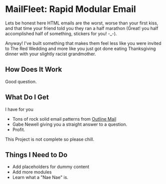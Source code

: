 # MailFleet: Rapid Modular Email

Lets be honest here HTML emails are the worst, worse than your first kiss, and
that time your friend told you they ran a half marathon (Great! you half
accomplished half of something, stickers for you! -_-).

Anyway! I've built something that makes them feel less like you were invited to
The Red Wedding and more like you just got done eating Thanksgiving dinner with
your slightly racist grandmother.

## How Does It Work
Good question.

## What Do I Get
I have for you
- Tons of rock solid email patterns from [Outline Mail](http://outlinemail.co.uk)
- Gabe Newell giving you a straight answer to a question.
- Profit.

This Project is not complete so please chill.

## Things I Need to Do
- Add placeholders for dummy content
- Add more modules
- Learn what a "Nae Nae" is.
